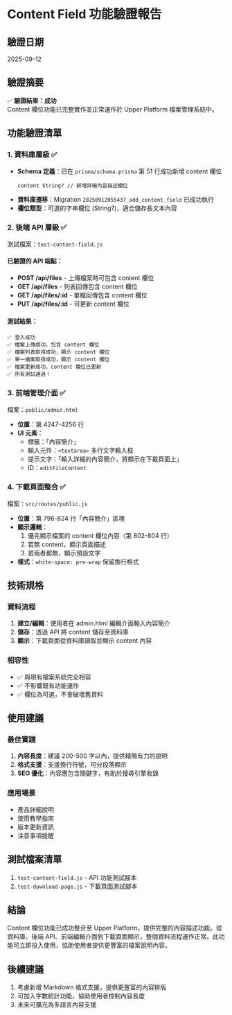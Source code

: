 # Content Field 功能驗證報告

## 驗證日期

2025-09-12

## 驗證摘要

✅ **驗證結果：成功**  
Content 欄位功能已完整實作並正常運作於 Upper Platform 檔案管理系統中。

## 功能驗證清單

### 1. 資料庫層級 ✅

- **Schema 定義**：已在 `prisma/schema.prisma` 第 51 行成功新增 content 欄位
  ```prisma
  content String? // 新增詳細內容描述欄位
  ```
- **資料庫遷移**：Migration `20250912055437_add_content_field` 已成功執行
- **欄位類型**：可選的字串欄位 (String?)，適合儲存長文本內容

### 2. 後端 API 層級 ✅

測試檔案：`test-content-field.js`

#### 已驗證的 API 端點：

- **POST /api/files** - 上傳檔案時可包含 content 欄位
- **GET /api/files** - 列表回傳包含 content 欄位
- **GET /api/files/:id** - 單檔回傳包含 content 欄位
- **PUT /api/files/:id** - 可更新 content 欄位

#### 測試結果：

```
✅ 登入成功
✅ 檔案上傳成功，包含 content 欄位
✅ 檔案列表取得成功，顯示 content 欄位
✅ 單一檔案取得成功，顯示 content 欄位
✅ 檔案更新成功，content 欄位已更新
✅ 所有測試通過！
```

### 3. 前端管理介面 ✅

檔案：`public/admin.html`

- **位置**：第 4247-4256 行
- **UI 元素**：
  - 標籤：「內容簡介」
  - 輸入元件：`<textarea>` 多行文字輸入框
  - 提示文字：「輸入詳細的內容簡介，將顯示在下載頁面上」
  - ID：`editFileContent`

### 4. 下載頁面整合 ✅

檔案：`src/routes/public.js`

- **位置**：第 796-824 行「內容簡介」區塊
- **顯示邏輯**：
  1. 優先顯示檔案的 content 欄位內容（第 802-804 行）
  2. 若無 content，顯示頁面描述
  3. 若兩者都無，顯示預設文字
- **樣式**：`white-space: pre-wrap` 保留換行格式

## 技術規格

### 資料流程

1. **建立/編輯**：使用者在 admin.html 編輯介面輸入內容簡介
2. **儲存**：透過 API 將 content 儲存至資料庫
3. **顯示**：下載頁面從資料庫讀取並顯示 content 內容

### 相容性

- ✅ 與現有檔案系統完全相容
- ✅ 不影響既有功能運作
- ✅ 欄位為可選，不會破壞舊資料

## 使用建議

### 最佳實踐

1. **內容長度**：建議 200-500 字以內，提供精簡有力的說明
2. **格式支援**：支援換行符號，可分段落顯示
3. **SEO 優化**：內容應包含關鍵字，有助於搜尋引擎收錄

### 應用場景

- 產品詳細說明
- 使用教學指南
- 版本更新資訊
- 注意事項提醒

## 測試檔案清單

1. `test-content-field.js` - API 功能測試腳本
2. `test-download-page.js` - 下載頁面測試腳本

## 結論

Content 欄位功能已成功整合至 Upper Platform，提供完整的內容描述功能。從資料庫、後端 API、前端編輯介面到下載頁面顯示，整個資料流程運作正常。此功能可立即投入使用，協助使用者提供更豐富的檔案說明內容。

## 後續建議

1. 考慮新增 Markdown 格式支援，提供更豐富的內容排版
2. 可加入字數統計功能，協助使用者控制內容長度
3. 未來可擴充為多語言內容支援
